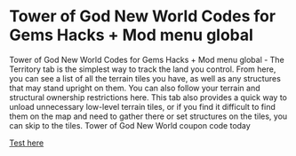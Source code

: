 # Tower of God New World Codes for Gems Hacks + Mod menu global

Tower of God New World Codes for Gems Hacks + Mod menu global - The Territory tab is the simplest way to track the land you control. From here, you can see a list of all the terrain tiles you have, as well as any structures that may stand upright on them. You can also follow your terrain and structural ownership restrictions here. This tab also provides a quick way to unload unnecessary low-level terrain tiles, or if you find it difficult to find them on the map and need to gather there or set structures on the tiles, you can skip to the tiles. Tower of God New World coupon code today

[Test here](https://axegomod.top/tower-of-god-new-world/)

